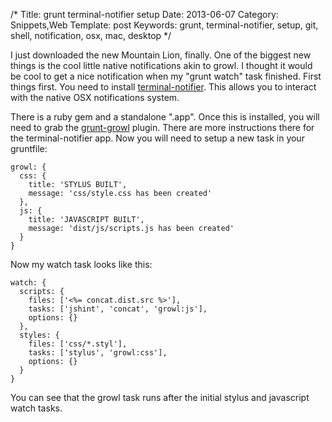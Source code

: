 /*
Title: grunt terminal-notifier setup
Date: 2013-06-07
Category: Snippets,Web
Template: post
Keywords: grunt, terminal-notifier, setup, git, shell, notification, osx, mac, desktop
*/

I just downloaded the new Mountain Lion, finally. One of the biggest new things is the cool little native notifications akin to growl. I thought it would be cool to get a nice notification when my "grunt watch" task finished. First things first. You need to install [terminal-notifier](https://github.com/alloy/terminal-notifier "alloy/terminal notifier"). This allows you to interact with the native OSX notifications system.

There is a ruby gem and a standalone ".app". Once this is installed, you will need to grab the [grunt-growl](https://github.com/alextucker/grunt-growl "alextucker/grunt-growl") plugin. There are more instructions there for the terminal-notifier app. Now you will need to setup a new task in your gruntfile:

    growl: {
      css: {
        title: 'STYLUS BUILT',
        message: 'css/style.css has been created'
      },
      js: {
        title: 'JAVASCRIPT BUILT',
        message: 'dist/js/scripts.js has been created'
      }
    }

Now my watch task looks like this:

    watch: {
      scripts: {
        files: ['<%= concat.dist.src %>'],
        tasks: ['jshint', 'concat', 'growl:js'],
        options: {}
      },
      styles: {
        files: ['css/*.styl'],
        tasks: ['stylus', 'growl:css'],
        options: {}
      }
    }

You can see that the growl task runs after the initial stylus and javascript watch tasks.
